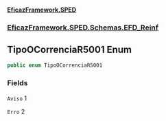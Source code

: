 #### [EficazFramework.SPED](EficazFrameworkSPED.md 'EficazFramework SPED')
### [EficazFramework.SPED.Schemas.EFD_Reinf](EficazFramework.SPED.Schemas.EFD_Reinf.md 'EficazFramework.SPED.Schemas.EFD_Reinf')

## TipoOCorrenciaR5001 Enum

```csharp
public enum TipoOCorrenciaR5001
```
### Fields

<a name='EficazFramework.SPED.Schemas.EFD_Reinf.TipoOCorrenciaR5001.Aviso'></a>

`Aviso` 1

<a name='EficazFramework.SPED.Schemas.EFD_Reinf.TipoOCorrenciaR5001.Erro'></a>

`Erro` 2